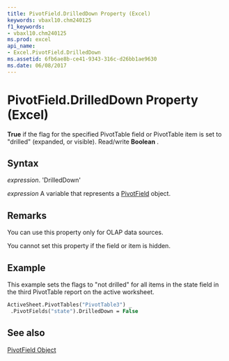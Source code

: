 ```yaml
---
title: PivotField.DrilledDown Property (Excel)
keywords: vbaxl10.chm240125
f1_keywords:
- vbaxl10.chm240125
ms.prod: excel
api_name:
- Excel.PivotField.DrilledDown
ms.assetid: 6fb6ae8b-ce41-9343-316c-d26bb1ae9630
ms.date: 06/08/2017
---
```



# PivotField.DrilledDown Property (Excel)

 **True** if the flag for the specified PivotTable field or PivotTable item is set to "drilled" (expanded, or visible). Read/write **Boolean** .


## Syntax

 _expression_. 'DrilledDown'

 _expression_ A variable that represents a [PivotField](./Excel.PivotField.md) object.


## Remarks

You can use this property only for OLAP data sources.

You cannot set this property if the field or item is hidden.


## Example

This example sets the flags to "not drilled" for all items in the state field in the third PivotTable report on the active worksheet.


```vb
ActiveSheet.PivotTables("PivotTable3") _ 
 .PivotFields("state").DrilledDown = False
```


## See also


[PivotField Object](Excel.PivotField.md)

